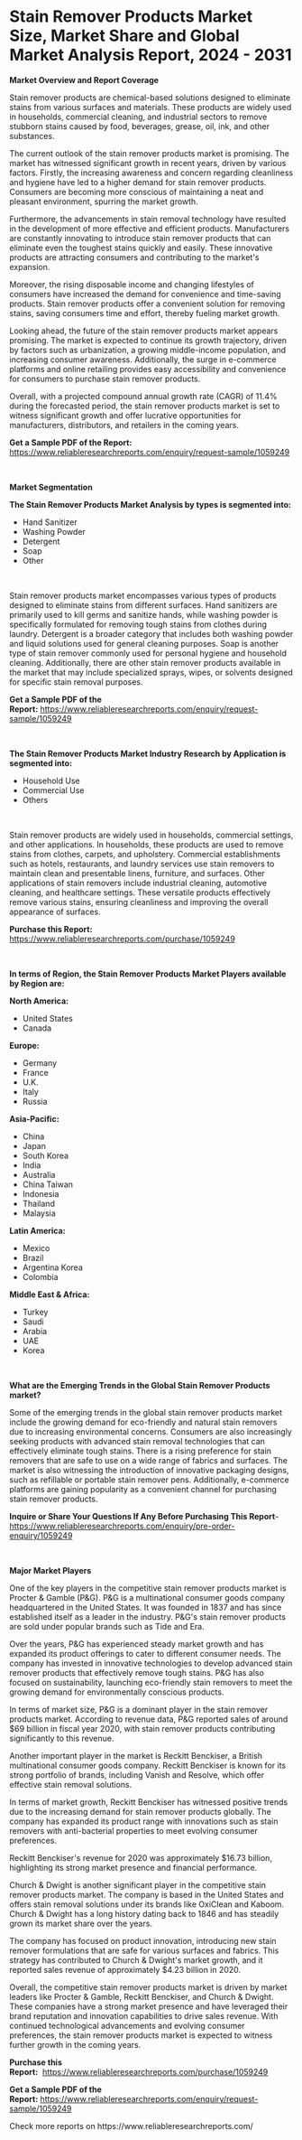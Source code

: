 <p><h1>Stain Remover Products Market Size, Market Share and Global Market Analysis Report, 2024 - 2031</h1></p><p><strong>Market Overview and Report Coverage</strong></p>
<p><p>Stain remover products are chemical-based solutions designed to eliminate stains from various surfaces and materials. These products are widely used in households, commercial cleaning, and industrial sectors to remove stubborn stains caused by food, beverages, grease, oil, ink, and other substances.</p><p>The current outlook of the stain remover products market is promising. The market has witnessed significant growth in recent years, driven by various factors. Firstly, the increasing awareness and concern regarding cleanliness and hygiene have led to a higher demand for stain remover products. Consumers are becoming more conscious of maintaining a neat and pleasant environment, spurring the market growth.</p><p>Furthermore, the advancements in stain removal technology have resulted in the development of more effective and efficient products. Manufacturers are constantly innovating to introduce stain remover products that can eliminate even the toughest stains quickly and easily. These innovative products are attracting consumers and contributing to the market's expansion.</p><p>Moreover, the rising disposable income and changing lifestyles of consumers have increased the demand for convenience and time-saving products. Stain remover products offer a convenient solution for removing stains, saving consumers time and effort, thereby fueling market growth.</p><p>Looking ahead, the future of the stain remover products market appears promising. The market is expected to continue its growth trajectory, driven by factors such as urbanization, a growing middle-income population, and increasing consumer awareness. Additionally, the surge in e-commerce platforms and online retailing provides easy accessibility and convenience for consumers to purchase stain remover products.</p><p>Overall, with a projected compound annual growth rate (CAGR) of 11.4% during the forecasted period, the stain remover products market is set to witness significant growth and offer lucrative opportunities for manufacturers, distributors, and retailers in the coming years.</p></p>
<p><strong>Get a Sample PDF of the Report:</strong> <a href="https://www.reliableresearchreports.com/enquiry/request-sample/1059249">https://www.reliableresearchreports.com/enquiry/request-sample/1059249</a></p>
<p>&nbsp;</p>
<p><strong>Market Segmentation</strong></p>
<p><strong>The Stain Remover Products Market Analysis by types is segmented into:</strong></p>
<p><ul><li>Hand Sanitizer</li><li>Washing Powder</li><li>Detergent</li><li>Soap</li><li>Other</li></ul></p>
<p>&nbsp;</p>
<p><p>Stain remover products market encompasses various types of products designed to eliminate stains from different surfaces. Hand sanitizers are primarily used to kill germs and sanitize hands, while washing powder is specifically formulated for removing tough stains from clothes during laundry. Detergent is a broader category that includes both washing powder and liquid solutions used for general cleaning purposes. Soap is another type of stain remover commonly used for personal hygiene and household cleaning. Additionally, there are other stain remover products available in the market that may include specialized sprays, wipes, or solvents designed for specific stain removal purposes.</p></p>
<p><strong>Get a Sample PDF of the Report:</strong>&nbsp;<a href="https://www.reliableresearchreports.com/enquiry/request-sample/1059249">https://www.reliableresearchreports.com/enquiry/request-sample/1059249</a></p>
<p>&nbsp;</p>
<p><strong>The Stain Remover Products Market Industry Research by Application is segmented into:</strong></p>
<p><ul><li>Household Use</li><li>Commercial Use</li><li>Others</li></ul></p>
<p>&nbsp;</p>
<p><p>Stain remover products are widely used in households, commercial settings, and other applications. In households, these products are used to remove stains from clothes, carpets, and upholstery. Commercial establishments such as hotels, restaurants, and laundry services use stain removers to maintain clean and presentable linens, furniture, and surfaces. Other applications of stain removers include industrial cleaning, automotive cleaning, and healthcare settings. These versatile products effectively remove various stains, ensuring cleanliness and improving the overall appearance of surfaces.</p></p>
<p><strong>Purchase this Report:</strong>&nbsp; <a href="https://www.reliableresearchreports.com/purchase/1059249">https://www.reliableresearchreports.com/purchase/1059249</a></p>
<p>&nbsp;</p>
<p><strong>In terms of Region, the Stain Remover Products Market Players available by Region are:</strong></p>
<p>
    <p> <strong> North America: </strong>
        <ul>
            <li>United States</li>
            <li>Canada</li>
        </ul>
        </p> 
    <p> <strong> Europe: </strong>
        <ul>
            <li>Germany</li>
            <li>France</li>
            <li>U.K.</li>
            <li>Italy</li>
            <li>Russia</li>
        </ul>
        </p> 
    <p> <strong> Asia-Pacific: </strong>
        <ul>
            <li>China</li>
            <li>Japan</li>
            <li>South Korea</li>
            <li>India</li>
            <li>Australia</li>
            <li>China Taiwan</li>
            <li>Indonesia</li>
            <li>Thailand</li>
            <li>Malaysia</li>
        </ul>
        </p> 
    <p> <strong> Latin America: </strong>
        <ul>
            <li>Mexico</li>
            <li>Brazil</li>
            <li>Argentina Korea</li>
            <li>Colombia</li>
        </ul>
        </p> 
    <p> <strong> Middle East & Africa: </strong>
        <ul>
            <li>Turkey</li>
            <li>Saudi</li>
            <li>Arabia</li>
            <li>UAE</li>
            <li>Korea</li>
        </ul>
    </p>
    </p>
<p>&nbsp;</p>
<p><strong>What are the Emerging Trends in the Global Stain Remover Products market?</strong></p>
<p><p>Some of the emerging trends in the global stain remover products market include the growing demand for eco-friendly and natural stain removers due to increasing environmental concerns. Consumers are also increasingly seeking products with advanced stain removal technologies that can effectively eliminate tough stains. There is a rising preference for stain removers that are safe to use on a wide range of fabrics and surfaces. The market is also witnessing the introduction of innovative packaging designs, such as refillable or portable stain remover pens. Additionally, e-commerce platforms are gaining popularity as a convenient channel for purchasing stain remover products.</p></p>
<p><strong>Inquire or Share Your Questions If Any Before Purchasing This Report</strong>- <a href="https://www.reliableresearchreports.com/enquiry/pre-order-enquiry/1059249">https://www.reliableresearchreports.com/enquiry/pre-order-enquiry/1059249</a></p>
<p>&nbsp;</p>
<p><strong>Major Market Players</strong></p>
<p><p>One of the key players in the competitive stain remover products market is Procter & Gamble (P&G). P&G is a multinational consumer goods company headquartered in the United States. It was founded in 1837 and has since established itself as a leader in the industry. P&G's stain remover products are sold under popular brands such as Tide and Era.</p><p>Over the years, P&G has experienced steady market growth and has expanded its product offerings to cater to different consumer needs. The company has invested in innovative technologies to develop advanced stain remover products that effectively remove tough stains. P&G has also focused on sustainability, launching eco-friendly stain removers to meet the growing demand for environmentally conscious products.</p><p>In terms of market size, P&G is a dominant player in the stain remover products market. According to revenue data, P&G reported sales of around $69 billion in fiscal year 2020, with stain remover products contributing significantly to this revenue.</p><p>Another important player in the market is Reckitt Benckiser, a British multinational consumer goods company. Reckitt Benckiser is known for its strong portfolio of brands, including Vanish and Resolve, which offer effective stain removal solutions.</p><p>In terms of market growth, Reckitt Benckiser has witnessed positive trends due to the increasing demand for stain remover products globally. The company has expanded its product range with innovations such as stain removers with anti-bacterial properties to meet evolving consumer preferences.</p><p>Reckitt Benckiser's revenue for 2020 was approximately $16.73 billion, highlighting its strong market presence and financial performance.</p><p>Church & Dwight is another significant player in the competitive stain remover products market. The company is based in the United States and offers stain removal solutions under its brands like OxiClean and Kaboom. Church & Dwight has a long history dating back to 1846 and has steadily grown its market share over the years.</p><p>The company has focused on product innovation, introducing new stain remover formulations that are safe for various surfaces and fabrics. This strategy has contributed to Church & Dwight's market growth, and it reported sales revenue of approximately $4.23 billion in 2020.</p><p>Overall, the competitive stain remover products market is driven by market leaders like Procter & Gamble, Reckitt Benckiser, and Church & Dwight. These companies have a strong market presence and have leveraged their brand reputation and innovation capabilities to drive sales revenue. With continued technological advancements and evolving consumer preferences, the stain remover products market is expected to witness further growth in the coming years.</p></p>
<p><strong>Purchase this Report:</strong>&nbsp;&nbsp;<a href="https://www.reliableresearchreports.com/purchase/1059249">https://www.reliableresearchreports.com/purchase/1059249</a></p>
<p></p>
<p><strong>Get a Sample PDF of the Report:</strong>&nbsp;<a href="https://www.reliableresearchreports.com/enquiry/request-sample/1059249">https://www.reliableresearchreports.com/enquiry/request-sample/1059249</a></p>
<p>Check more reports on https://www.reliableresearchreports.com/</p>